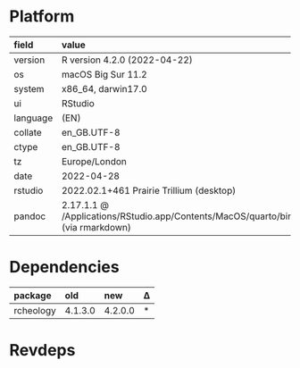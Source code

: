 # Platform

|field    |value                                                                           |
|:--------|:-------------------------------------------------------------------------------|
|version  |R version 4.2.0 (2022-04-22)                                                    |
|os       |macOS Big Sur 11.2                                                              |
|system   |x86_64, darwin17.0                                                              |
|ui       |RStudio                                                                         |
|language |(EN)                                                                            |
|collate  |en_GB.UTF-8                                                                     |
|ctype    |en_GB.UTF-8                                                                     |
|tz       |Europe/London                                                                   |
|date     |2022-04-28                                                                      |
|rstudio  |2022.02.1+461 Prairie Trillium (desktop)                                        |
|pandoc   |2.17.1.1 @ /Applications/RStudio.app/Contents/MacOS/quarto/bin/ (via rmarkdown) |

# Dependencies

|package   |old     |new     |Δ  |
|:---------|:-------|:-------|:--|
|rcheology |4.1.3.0 |4.2.0.0 |*  |

# Revdeps

